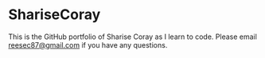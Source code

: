 # ShariseCoray

This is the GitHub portfolio of Sharise Coray as I learn to code.
Please email <reesec87@gmail.com> if you have any questions.
